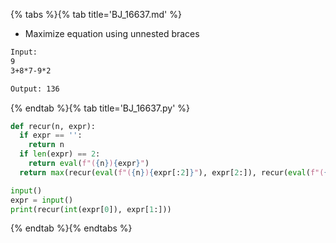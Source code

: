{% tabs %}{% tab title='BJ_16637.md' %}

* Maximize equation using unnested braces

```txt
Input:
9
3+8*7-9*2

Output: 136
```

{% endtab %}{% tab title='BJ_16637.py' %}

```py
def recur(n, expr):
  if expr == '':
    return n
  if len(expr) == 2:
    return eval(f"({n}){expr}")
  return max(recur(eval(f"({n}){expr[:2]}"), expr[2:]), recur(eval(f"({n}){expr[0]}({expr[1:4]})"), expr[4:]))

input()
expr = input()
print(recur(int(expr[0]), expr[1:]))
```

{% endtab %}{% endtabs %}
